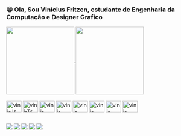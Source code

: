 ### 😁 Ola, Sou Vinícius Fritzen, estudante de Engenharia da Computação e Designer Grafico

<div>
<a href="https://github.com/anuraghazra/github-readme-stats">
  <img height= "180em" align="center" src="https://github-readme-stats.vercel.app/api?username=vini-fritzen&show_icons=true&count_private=true&theme=dark" />
</a>
<a href="https://github.com/anuraghazra/convoychat">
  <img  height= "180em" align="center" src="https://github-readme-stats.vercel.app/api/top-langs/?username=vini-fritzen&show_icons=true&count_private=true&theme=dark&layout=compact" />
</a>
</div>

<div style="display: inline_block"><br>
  <img align="center" alt="vini-Js" height="30" width="40" src="https://cdn.jsdelivr.net/gh/devicons/devicon/icons/javascript/javascript-original.svg">
  <img align="center" alt="vini-Ts" height="30" width="40" src="https://cdn.jsdelivr.net/gh/devicons/devicon/icons/typescript/typescript-original.svg">
  <img align="center" alt="vini-React" height="30" width="40" src="https://cdn.jsdelivr.net/gh/devicons/devicon/icons/react/react-original.svg">
  <img align="center" alt="vini-HTML" height="30" width="40" src="https://cdn.jsdelivr.net/gh/devicons/devicon/icons/html5/html5-original.svg">
  <img align="center" alt="vini-CSS" height="30" width="40" src="https://cdn.jsdelivr.net/gh/devicons/devicon/icons/css3/css3-original.svg">
  <img align="center" alt="vini-Python" height="30" width="40" src="https://cdn.jsdelivr.net/gh/devicons/devicon/icons/python/python-original.svg">
  <img align="center" alt="vini-Csharp" height="30" width="40" src="https://cdn.jsdelivr.net/gh/devicons/devicon/icons/csharp/csharp-original.svg">
  <img align="center" alt="vini-Cplusplus" height="30" width="40" src="https://cdn.jsdelivr.net/gh/devicons/devicon/icons/cplusplus/cplusplus-original.svg">
</div>
             
  ##
 
<div> 
  <a href="https://www.instagram.com/vini_fritzen/"><img src="https://img.shields.io/badge/-Instagram-%23E4405F?style=for-the-badge&logo=instagram&logoColor=white&color=darkgreen"></a>
 	<a href="https://www.twitch.tv/rafaballerinii" target="_blank"><img src="https://img.shields.io/badge/Twitch-9146FF?style=for-the-badge&logo=twitch&logoColor=white" target="_blank"></a>
 <a href="https://discord.gg/wagxzStdcR" target="_blank"><img src="https://img.shields.io/badge/Discord-7289DA?style=for-the-badge&logo=discord&logoColor=white" target="_blank"></a> 
  <a href = "mailto:contatorafaballerini@gmail.com"><img src="https://img.shields.io/badge/-Gmail-%23333?style=for-the-badge&logo=gmail&logoColor=white" target="_blank"></a>
  <a href="https://www.linkedin.com/in/rafaella-ballerini-45875016a" target="_blank"><img src="https://img.shields.io/badge/-LinkedIn-%230077B5?style=for-the-badge&logo=linkedin&logoColor=white" target="_blank"></a> 
  
</div>
